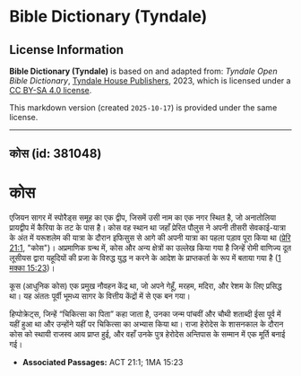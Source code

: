 # Bible Dictionary (Tyndale)

## License Information

**Bible Dictionary (Tyndale)** is based on and adapted from: _Tyndale Open Bible Dictionary_, [Tyndale House Publishers](https://tyndaleopenresources.com/), 2023, which is licensed under a [CC BY-SA 4.0 license](https://creativecommons.org/licenses/by-sa/4.0/legalcode.en).

This markdown version (created `2025-10-17`) is provided under the same license.



--------------------------------

## कोस (id: 381048)

कोस
===

एजियन सागर में स्पोरैड्स समूह का एक द्वीप, जिसमें उसी नाम का एक नगर स्थित है, जो अनातोलिया प्रायद्वीप में कैरिया के तट के पास है। कोस वह स्थान था जहाँ प्रेरित पौलुस ने अपनी तीसरी सेवकाई\-यात्रा के अंत में यरूशलेम की यात्रा के दौरान इफिसुस से आगे की अपनी यात्रा का पहला पड़ाव पूरा किया था ([प्रेरि 21:1](https://ref.ly/Acts21:1), "कोस")। अप्रमाणिक ग्रन्थ में, कोस और अन्य क्षेत्रों का उल्लेख किया गया है जिन्हें रोमी वाणिज्य दूत लूसीयस द्वारा यहूदियों की प्रजा के विरुद्ध युद्ध न करने के आदेश के प्राप्तकर्ता के रूप में बताया गया है ([1 मक्का 15:23](https://ref.ly/1Macc15:23))।

कूस (आधुनिक कोस) एक प्रमुख नौवहन केंद्र था, जो अपने गेहूँ, मरहम, मदिरा, और रेशम के लिए प्रसिद्ध था। यह अंततः पूर्वी भूमध्य सागर के वित्तीय केंद्रों में से एक बन गया।

हिप्पोक्रेट्स, जिन्हें “चिकित्सा का पिता” कहा जाता है, उनका जन्म पांचवीं और चौथी शताब्दी ईसा पूर्व में यहीं हुआ था और उन्होंने यहीं पर चिकित्सा का अभ्यास किया था। राजा हेरोदेस के शासनकाल के दौरान कोस को स्थायी राजस्व आय प्राप्त हुई, और वहाँ उनके पुत्र हेरोदेस अन्तिपास के सम्मान में एक मूर्ति बनाई गई।

* **Associated Passages:** ACT 21:1; 1MA 15:23

